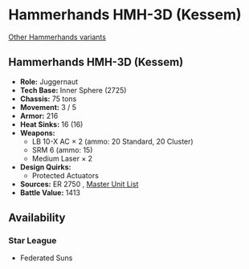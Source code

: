 # Hammerhands HMH-3D (Kessem) 

[Other Hammerhands variants](../hammerhands.md) 

## Hammerhands HMH-3D (Kessem) 

- **Role:** Juggernaut 
- **Tech Base:** Inner Sphere (2725) 
- **Chassis:** 75 tons 
- **Movement:** 3 / 5 
- **Armor:** 216 
- **Heat Sinks:** 16 (16) 
- **Weapons:** 
  - LB 10-X AC × 2 (ammo: 20 Standard, 20 Cluster) 
  - SRM 6 (ammo: 15) 
  - Medium Laser × 2 
- **Design Quirks:** 
  - Protected Actuators 
- **Sources:** ER 2750 , [Master Unit List](http://masterunitlist.info/Unit/Details/5863/hammerhands-hmh-3d-kessem) 
- **Battle Value:** 1413 

## Availability 

### Star League 

- Federated Suns 

